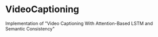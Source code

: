 # VideoCaptioning
Implementation of "Video Captioning With Attention-Based LSTM and Semantic Consistency"
